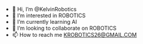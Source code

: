 - 👋 Hi, I’m @KelvinRobotics
- 👀 I’m interested in ROBOTICS 
- 🌱 I’m currently learning AI
- 💞️ I’m looking to collaborate on ROBOTICS
- 📫 How to reach me KROBOTICS26@GMAIL.COM

<!---
KelvinRobotics/KelvinRobotics is a ✨ special ✨ repository because its `README.md` (this file) appears on your GitHub profile.
You can click the Preview link to take a look at your changes.
--->
